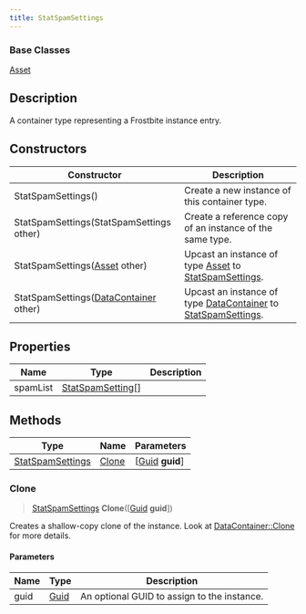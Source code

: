 ```yaml
---
title: StatSpamSettings
---
```

### Base Classes

[Asset](/vext/ref/fb/asset/)

## Description

A container type representing a Frostbite instance entry.

## Constructors

| Constructor                                                                 | Description                                                                                                             |
| --------------------------------------------------------------------------- | ----------------------------------------------------------------------------------------------------------------------- |
| StatSpamSettings()                                                          | Create a new instance of this container type.                                                                           |
| StatSpamSettings(StatSpamSettings other)                                    | Create a reference copy of an instance of the same type.                                                                |
| StatSpamSettings([Asset](/vext/ref/fb/asset/) other)                                      | Upcast an instance of type [Asset](/vext/ref/fb/asset/) to [StatSpamSettings](/vext/ref/fb/statspamsettings/).                                      |
| StatSpamSettings([DataContainer](/vext/ref/shared/class/datacontainer) other) | Upcast an instance of type [DataContainer](/vext/ref/shared/class/datacontainer) to [StatSpamSettings](/vext/ref/fb/statspamsettings/). |

## Properties

| Name     | Type                                   | Description |
| -------- | -------------------------------------- | ----------- |
| spamList | [StatSpamSetting](/vext/ref/fb/statspamsetting/)\[\] |             |

## Methods

| Type                                 | Name            | Parameters                                     |
| ------------------------------------ | --------------- | ---------------------------------------------- |
| [StatSpamSettings](/vext/ref/fb/statspamsettings/) | [Clone](#clone) | \[[Guid](/vext/ref/shared/class/guid) **guid**\] |

### Clone

> [StatSpamSettings](/vext/ref/fb/statspamsettings/) **Clone**(\[[Guid](/vext/ref/shared/class/guid) **guid**\])

Creates a shallow-copy clone of the instance. Look at [DataContainer::Clone](/vext/ref/shared/class/datacontainer#clone) for more details.

#### Parameters

| Name | Type         | Description                                 |
| ---- | ------------ | ------------------------------------------- |
| guid | [Guid](/vext/ref/shared/class/guid/) | An optional GUID to assign to the instance. |
